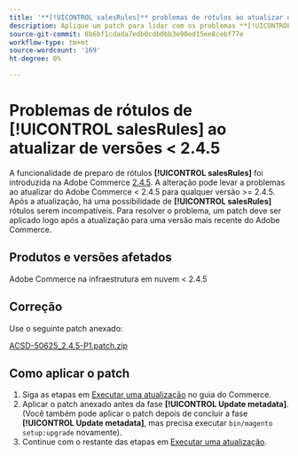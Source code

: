 ```yaml
---
title: '**[!UICONTROL salesRules]** problemas de rótulos ao atualizar de versões < 2.4.5'
description: Aplique um patch para lidar com os problemas **[!UICONTROL salesRules]** ao atualizar das versões do Adobe Commerce < 2.4.5.
source-git-commit: 8b6bf1cdada7edb0cdb0bb3e90ed15ee8cebf77e
workflow-type: tm+mt
source-wordcount: '169'
ht-degree: 0%

---
```


# Problemas de rótulos de **[!UICONTROL salesRules]** ao atualizar de versões &lt; 2.4.5

A funcionalidade de preparo de rótulos **[!UICONTROL salesRules]** foi introduzida na Adobe Commerce [2.4.5](/docs/commerce-operations/release/notes/adobe-commerce/2-4-5.html). A alteração pode levar a problemas ao atualizar do Adobe Commerce &lt; 2.4.5 para qualquer versão >= 2.4.5. Após a atualização, há uma possibilidade de **[!UICONTROL salesRules]** rótulos serem incompatíveis. Para resolver o problema, um patch deve ser aplicado logo após a atualização para uma versão mais recente do Adobe Commerce.

## Produtos e versões afetados

Adobe Commerce na infraestrutura em nuvem &lt; 2.4.5

## Correção

Use o seguinte patch anexado:

[ACSD-50625_2.4.5-P1.patch.zip](assets/ACSD-50625_2.4.5-p1.patch.zip)

## Como aplicar o patch

1. Siga as etapas em [Executar uma atualização](https://experienceleague.adobe.com/docs/commerce-operations/upgrade-guide/implementation/perform-upgrade.html) no guia do Commerce.
1. Aplicar o patch anexado antes da fase **[!UICONTROL Update metadata]**.
(Você também pode aplicar o patch depois de concluir a fase **[!UICONTROL Update metadata]**, mas precisa executar `bin/magento setup:upgrade` novamente).
1. Continue com o restante das etapas em [Executar uma atualização](https://experienceleague.adobe.com/docs/commerce-operations/upgrade-guide/implementation/perform-upgrade.html).
